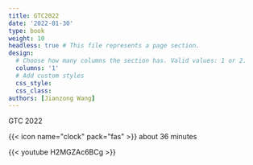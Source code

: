 ```yaml
---
title: GTC2022
date: '2022-01-30'
type: book
weight: 10
headless: true # This file represents a page section.
design:
  # Choose how many columns the section has. Valid values: 1 or 2.
  columns: '1'
  # Add custom styles
  css_style:
  css_class:
authors: [Jianzong Wang]
---
```


GTC 2022

<!--more-->

{{< icon name="clock" pack="fas" >}} about 36 minutes

{{< youtube H2MGZAc6BCg >}}


<!--{{< spoiler text="Is Python case-sensitive?" >}}
Yes
{{< /spoiler >}}-->
